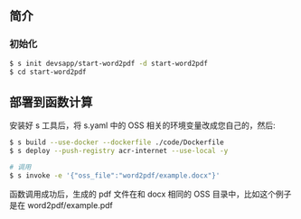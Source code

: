 ## 简介

### 初始化

```bash
$ s init devsapp/start-word2pdf -d start-word2pdf
$ cd start-word2pdf
```

## 部署到函数计算

安装好 s 工具后，将 s.yaml 中的 OSS 相关的环境变量改成您自己的，然后:

```bash
$ s build --use-docker --dockerfile ./code/Dockerfile
$ s deploy --push-registry acr-internet --use-local -y

# 调用
$ s invoke -e '{"oss_file":"word2pdf/example.docx"}'
```

函数调用成功后，生成的 pdf 文件在和 docx 相同的 OSS 目录中，比如这个例子是在 word2pdf/example.pdf
